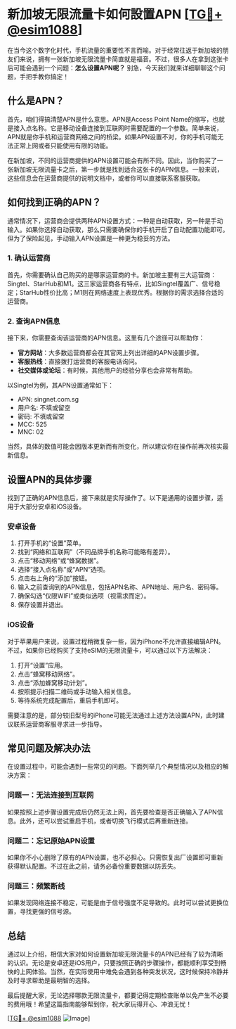# 新加坡无限流量卡如何設置APN [[TG💪+ @esim1088](https://t.me/s/esim1088)]

在当今这个数字化时代，手机流量的重要性不言而喻。对于经常往返于新加坡的朋友们来说，拥有一张新加坡无限流量卡简直就是福音。不过，很多人在拿到这张卡后可能会遇到一个问题：**怎么设置APN呢？** 别急，今天我们就来详细聊聊这个问题，手把手教你搞定！

## 什么是APN？

首先，咱们得搞清楚APN是什么意思。APN是Access Point Name的缩写，也就是接入点名称。它是移动设备连接到互联网时需要配置的一个参数。简单来说，APN就是你手机和运营商网络之间的桥梁。如果APN设置不对，你的手机可能无法正常上网或者只能使用有限的功能。

在新加坡，不同的运营商提供的APN设置可能会有所不同。因此，当你购买了一张新加坡无限流量卡之后，第一步就是找到适合这张卡的APN信息。一般来说，这些信息会在运营商提供的说明文档中，或者你可以直接联系客服获取。

## 如何找到正确的APN？

通常情况下，运营商会提供两种APN设置方式：一种是自动获取，另一种是手动输入。如果你选择自动获取，那么只需要确保你的手机开启了自动配置功能即可。但为了保险起见，手动输入APN设置是一种更为稳妥的方法。

### 1. 确认运营商

首先，你需要确认自己购买的是哪家运营商的卡。新加坡主要有三大运营商：Singtel、StarHub和M1。这三家运营商各有特点，比如Singtel覆盖广、信号稳定；StarHub性价比高；M1则在网络速度上表现优秀。根据你的需求选择合适的运营商。

### 2. 查询APN信息

接下来，你需要查询该运营商的APN信息。这里有几个途径可以帮助你：

- **官方网站**：大多数运营商都会在其官网上列出详细的APN设置步骤。
- **客服热线**：直接拨打运营商的客服电话询问。
- **社交媒体或论坛**：有时候，其他用户的经验分享也会非常有帮助。

以Singtel为例，其APN设置通常如下：
- APN: singnet.com.sg
- 用户名: 不填或留空
- 密码: 不填或留空
- MCC: 525
- MNC: 02

当然，具体的数值可能会因版本更新而有所变化，所以建议你在操作前再次核实最新信息。

## 设置APN的具体步骤

找到了正确的APN信息后，接下来就是实际操作了。以下是通用的设置步骤，适用于大部分安卓和iOS设备。

### 安卓设备

1. 打开手机的“设置”菜单。
2. 找到“网络和互联网”（不同品牌手机名称可能略有差异）。
3. 点击“移动网络”或“蜂窝数据”。
4. 选择“接入点名称”或“APN”选项。
5. 点击右上角的“添加”按钮。
6. 输入之前查询到的APN信息，包括APN名称、APN地址、用户名、密码等。
7. 确保勾选“仅限WIFI”或类似选项（视需求而定）。
8. 保存设置并退出。

### iOS设备

对于苹果用户来说，设置过程稍微复杂一些，因为iPhone不允许直接编辑APN。不过，如果你已经购买了支持eSIM的无限流量卡，可以通过以下方法解决：

1. 打开“设置”应用。
2. 点击“蜂窝移动网络”。
3. 点击“添加蜂窝移动计划”。
4. 按照提示扫描二维码或手动输入相关信息。
5. 等待系统完成配置后，重启手机即可。

需要注意的是，部分较旧型号的iPhone可能无法通过上述方法设置APN，此时建议联系运营商客服寻求进一步指导。

## 常见问题及解决办法

在设置过程中，可能会遇到一些常见的问题。下面列举几个典型情况以及相应的解决方案：

### 问题一：无法连接到互联网

如果按照上述步骤设置完成后仍然无法上网，首先要检查是否正确输入了APN信息。此外，还可以尝试重启手机，或者切换飞行模式后再重新连接。

### 问题二：忘记原始APN设置

如果你不小心删除了原有的APN设置，也不必担心。只需恢复出厂设置即可重新获得默认配置。不过在此之前，请务必备份重要数据以防丢失。

### 问题三：频繁断线

如果发现网络连接不稳定，可能是由于信号强度不足导致的。此时可以尝试更换位置，寻找更强的信号源。

## 总结

通过以上介绍，相信大家对如何设置新加坡无限流量卡的APN已经有了较为清晰的认识。无论是安卓还是iOS用户，只要按照正确的步骤操作，都能顺利享受到畅快的上网体验。当然，在实际使用中难免会遇到各种突发状况，这时候保持冷静并及时寻求帮助是最明智的选择。

最后提醒大家，无论选择哪款无限流量卡，都要记得定期检查账单以免产生不必要的费用哦！希望这篇指南能够帮到你，祝大家玩得开心、冲浪无忧！

[[TG💪+ @esim1088](https://t.me/s/esim1088) ![Image](https://i.postimg.cc/4NQfJmqS/Snipaste-2025-05-13-00-14-12.png)]